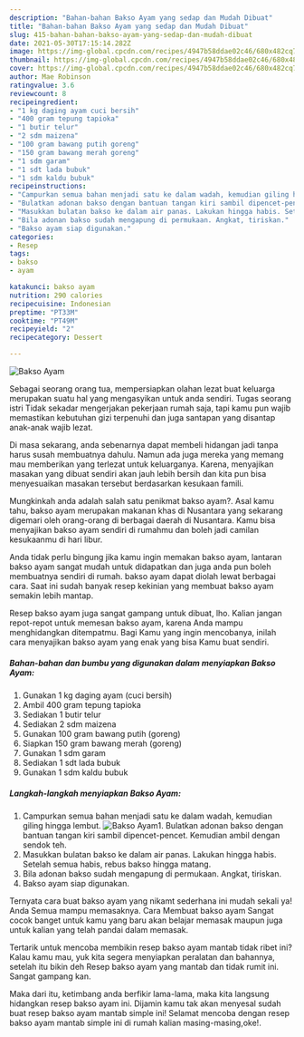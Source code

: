```yaml
---
description: "Bahan-bahan Bakso Ayam yang sedap dan Mudah Dibuat"
title: "Bahan-bahan Bakso Ayam yang sedap dan Mudah Dibuat"
slug: 415-bahan-bahan-bakso-ayam-yang-sedap-dan-mudah-dibuat
date: 2021-05-30T17:15:14.282Z
image: https://img-global.cpcdn.com/recipes/4947b58ddae02c46/680x482cq70/bakso-ayam-foto-resep-utama.jpg
thumbnail: https://img-global.cpcdn.com/recipes/4947b58ddae02c46/680x482cq70/bakso-ayam-foto-resep-utama.jpg
cover: https://img-global.cpcdn.com/recipes/4947b58ddae02c46/680x482cq70/bakso-ayam-foto-resep-utama.jpg
author: Mae Robinson
ratingvalue: 3.6
reviewcount: 8
recipeingredient:
- "1 kg daging ayam cuci bersih"
- "400 gram tepung tapioka"
- "1 butir telur"
- "2 sdm maizena"
- "100 gram bawang putih goreng"
- "150 gram bawang merah goreng"
- "1 sdm garam"
- "1 sdt lada bubuk"
- "1 sdm kaldu bubuk"
recipeinstructions:
- "Campurkan semua bahan menjadi satu ke dalam wadah, kemudian giling hingga lembut."
- "Bulatkan adonan bakso dengan bantuan tangan kiri sambil dipencet-pencet. Kemudian ambil dengan sendok teh."
- "Masukkan bulatan bakso ke dalam air panas. Lakukan hingga habis. Setelah semua habis, rebus bakso hingga matang."
- "Bila adonan bakso sudah mengapung di permukaan. Angkat, tiriskan."
- "Bakso ayam siap digunakan."
categories:
- Resep
tags:
- bakso
- ayam

katakunci: bakso ayam 
nutrition: 290 calories
recipecuisine: Indonesian
preptime: "PT33M"
cooktime: "PT49M"
recipeyield: "2"
recipecategory: Dessert

---
```



![Bakso Ayam](https://img-global.cpcdn.com/recipes/4947b58ddae02c46/680x482cq70/bakso-ayam-foto-resep-utama.jpg)

Sebagai seorang orang tua, mempersiapkan olahan lezat buat keluarga merupakan suatu hal yang mengasyikan untuk anda sendiri. Tugas seorang istri Tidak sekadar mengerjakan pekerjaan rumah saja, tapi kamu pun wajib memastikan kebutuhan gizi terpenuhi dan juga santapan yang disantap anak-anak wajib lezat.

Di masa  sekarang, anda sebenarnya dapat membeli hidangan jadi tanpa harus susah membuatnya dahulu. Namun ada juga mereka yang memang mau memberikan yang terlezat untuk keluarganya. Karena, menyajikan masakan yang dibuat sendiri akan jauh lebih bersih dan kita pun bisa menyesuaikan masakan tersebut berdasarkan kesukaan famili. 



Mungkinkah anda adalah salah satu penikmat bakso ayam?. Asal kamu tahu, bakso ayam merupakan makanan khas di Nusantara yang sekarang digemari oleh orang-orang di berbagai daerah di Nusantara. Kamu bisa menyajikan bakso ayam sendiri di rumahmu dan boleh jadi camilan kesukaanmu di hari libur.

Anda tidak perlu bingung jika kamu ingin memakan bakso ayam, lantaran bakso ayam sangat mudah untuk didapatkan dan juga anda pun boleh membuatnya sendiri di rumah. bakso ayam dapat diolah lewat berbagai cara. Saat ini sudah banyak resep kekinian yang membuat bakso ayam semakin lebih mantap.

Resep bakso ayam juga sangat gampang untuk dibuat, lho. Kalian jangan repot-repot untuk memesan bakso ayam, karena Anda mampu menghidangkan ditempatmu. Bagi Kamu yang ingin mencobanya, inilah cara menyajikan bakso ayam yang enak yang bisa Kamu buat sendiri.

<!--inarticleads1-->

##### Bahan-bahan dan bumbu yang digunakan dalam menyiapkan Bakso Ayam:

1. Gunakan 1 kg daging ayam (cuci bersih)
1. Ambil 400 gram tepung tapioka
1. Sediakan 1 butir telur
1. Sediakan 2 sdm maizena
1. Gunakan 100 gram bawang putih (goreng)
1. Siapkan 150 gram bawang merah (goreng)
1. Gunakan 1 sdm garam
1. Sediakan 1 sdt lada bubuk
1. Gunakan 1 sdm kaldu bubuk




<!--inarticleads2-->

##### Langkah-langkah menyiapkan Bakso Ayam:

1. Campurkan semua bahan menjadi satu ke dalam wadah, kemudian giling hingga lembut.
<img src="https://img-global.cpcdn.com/steps/09820af457f9dd94/160x128cq70/bakso-ayam-langkah-memasak-1-foto.jpg" alt="Bakso Ayam">1. Bulatkan adonan bakso dengan bantuan tangan kiri sambil dipencet-pencet. Kemudian ambil dengan sendok teh.
1. Masukkan bulatan bakso ke dalam air panas. Lakukan hingga habis. Setelah semua habis, rebus bakso hingga matang.
1. Bila adonan bakso sudah mengapung di permukaan. Angkat, tiriskan.
1. Bakso ayam siap digunakan.




Ternyata cara buat bakso ayam yang nikamt sederhana ini mudah sekali ya! Anda Semua mampu memasaknya. Cara Membuat bakso ayam Sangat cocok banget untuk kamu yang baru akan belajar memasak maupun juga untuk kalian yang telah pandai dalam memasak.

Tertarik untuk mencoba membikin resep bakso ayam mantab tidak ribet ini? Kalau kamu mau, yuk kita segera menyiapkan peralatan dan bahannya, setelah itu bikin deh Resep bakso ayam yang mantab dan tidak rumit ini. Sangat gampang kan. 

Maka dari itu, ketimbang anda berfikir lama-lama, maka kita langsung hidangkan resep bakso ayam ini. Dijamin kamu tak akan menyesal sudah buat resep bakso ayam mantab simple ini! Selamat mencoba dengan resep bakso ayam mantab simple ini di rumah kalian masing-masing,oke!.

